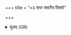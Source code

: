 +++
title = "०३ सप्त स्रवन्ति शिशवे"

+++
<details><summary>मूलम् (GR)</summary>

+++(PSK 20.30.3)+++सप्त स्रवन्ति शिशवे मरुत्वते  
पिता पुत्रेभ्यो अप्य् अवीवतद् व् ऋता ।  
उभे पिपृत उभे अस्य राजत  
उभे यतेते उभे अस्य पुष्यतः ॥
</details>